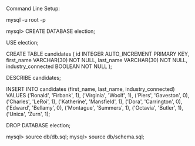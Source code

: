 Command Line Setup: 

mysql -u root -p

mysql> CREATE DATABASE election;

USE election;

CREATE TABLE candidates (
  id INTEGER AUTO_INCREMENT PRIMARY KEY,
  first_name VARCHAR(30) NOT NULL,
  last_name VARCHAR(30) NOT NULL,
  industry_connected BOOLEAN NOT NULL
);

DESCRIBE candidates;

INSERT INTO candidates (first_name, last_name, industry_connected)
VALUES
  ('Ronald', 'Firbank', 1),
  ('Virginia', 'Woolf', 1),
  ('Piers', 'Gaveston', 0),
  ('Charles', 'LeRoi', 1),
  ('Katherine', 'Mansfield', 1),
  ('Dora', 'Carrington', 0),
  ('Edward', 'Bellamy', 0),
  ('Montague', 'Summers', 1),
  ('Octavia', 'Butler', 1),
  ('Unica', 'Zurn', 1);

  DROP DATABASE election;

  mysql> source db/db.sql;
  mysql> source db/schema.sql;
  